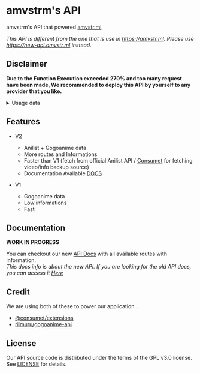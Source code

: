 # amvstrm's API

amvstrm's API that powered [amvstr.ml](https://amvstr.ml)

_This API is different from the one that is use in <https://amvstr.ml>.
Please use <https://new-api.amvstr.ml> instead._

## Disclaimer

__Due to the Function Execution exceeded 270% and too many request have been made, We recommended to deploy this API by yourself to any provider that you like.__
<details>
  <summary>Usage data</summary>
  
  ![image](https://github.com/amvstrm/api/assets/53612429/0cfab738-fa32-42ad-8ddb-cebfff517869)

</details>

## Features

- V2
  - Anilist + Gogoanime data
  - More routes and Informations
  - Faster than V1 (fetch from official Anilist API / [Consumet](https://github.com/consumet/consumet.ts) for fetching video/info backup source)
  - Documentation Available [DOCS](https://docsapi-amvstrm.pages.dev/)

- V1
  - Gogoanime data
  - Low informations
  - Fast

## Documentation

__WORK IN PROGRESS__

You can checkout our new [API Docs](https://amvdocs.pages.dev/api/introduction#routes) with all available routes with information.  
*This docs info is about the new API. If you are looking for the old API docs, you can access it [Here](https://docsapi-amvstrm.pages.dev/)*

## Credit

We are using both of these to power our application...

- [@consumet/extensions](https://github.com/consumet/consumet.ts)
- [riimuru/gogoanime-api](https://github.com/riimuru/gogoanime-api)

## License

Our API source code is distributed under the terms of the GPL v3.0 license. See [LICENSE](https://docs.amvstr.ml/license) for details.
